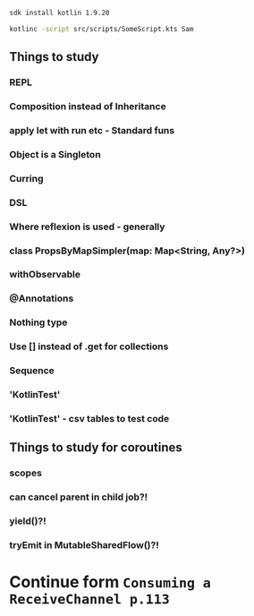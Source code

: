 ```bash
sdk install kotlin 1.9.20
```

```bash
kotlinc -script src/scripts/SomeScript.kts Sam
```

## Things to study
### REPL
### Composition instead of Inheritance
### apply let with run etc - Standard funs
### Object is a Singleton
### Curring
### DSL
### Where reflexion is used - generally
### class PropsByMapSimpler(map: Map<String, Any?>)
### withObservable
### @Annotations
### Nothing type
### Use [] instead of .get for collections
### Sequence
### 'KotlinTest'
### 'KotlinTest' - csv tables to test code

## Things to study for coroutines
### scopes
### can cancel parent in child job?!
### yield()?!
### tryEmit in MutableSharedFlow()?!



# Continue form `Consuming a ReceiveChannel p.113`